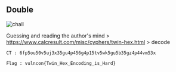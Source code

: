 ## Double

![chall](https://github.com/RDxR10/CTF-Writeups-1/blob/master/VulnconCTF/Crypto/Double/double.PNG)


Guessing and reading the author's mind > https://www.calcresult.com/misc/cyphers/twin-hex.html > decode

```
CT : 6fp5ou50v5uj3x35gu4p456g4p15tv5wk5gu5b35gz4p44vm53x
```

```
Flag : vulncon{Twin_Hex_Encoding_is_Hard}
```


